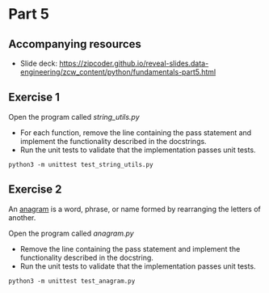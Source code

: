 # Part 5

## Accompanying resources
* Slide deck: https://zipcoder.github.io/reveal-slides.data-engineering/zcw_content/python/fundamentals-part5.html

## Exercise 1

Open the program called *string_utils.py*

* For each function, remove the line containing the pass statement and implement the functionality described in the docstrings.
* Run the unit tests to validate that the implementation passes unit tests. 

```
python3 -m unittest test_string_utils.py 
```

## Exercise 2

An [anagram](https://en.wikipedia.org/wiki/Anagram) is a word, phrase, or name formed by rearranging the letters of another.  

Open the program called *anagram.py*

* Remove the line containing the pass statement and implement the functionality described in the docstring.
* Run the unit tests to validate that the implementation passes unit tests. 

```
python3 -m unittest test_anagram.py 
```